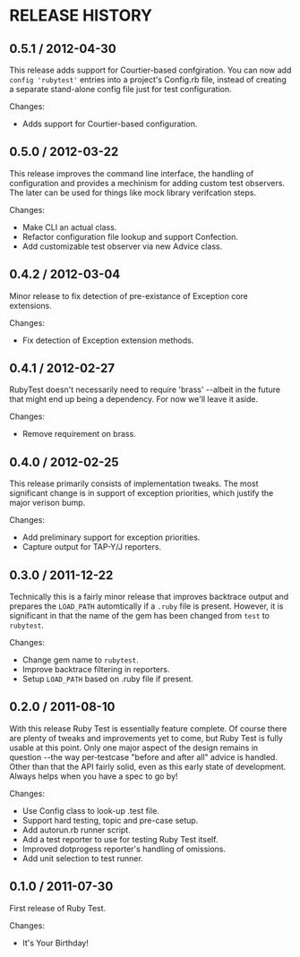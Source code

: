 # RELEASE HISTORY

## 0.5.1 / 2012-04-30

This release adds support for Courtier-based confgiration.
You can now add `config 'rubytest'` entries into a project's
Config.rb file, instead of creating a separate stand-alone
config file just for test configuration.

Changes:

* Adds support for Courtier-based configuration.


## 0.5.0 / 2012-03-22

This release improves the command line interface, the handling of
configuration and provides a mechinism for adding custom test 
observers. The later can be used for things like mock library
verifcation steps.

Changes:

* Make CLI an actual class.
* Refactor configuration file lookup and support Confection.
* Add customizable test observer via new Advice class.


## 0.4.2 / 2012-03-04

Minor release to fix detection of pre-existance of Exception core
extensions.

Changes:

* Fix detection of Exception extension methods.


## 0.4.1 / 2012-02-27

RubyTest doesn't necessarily need to require 'brass' --albeit in the future
that might end up being a dependency. For now we'll leave it aside.

Changes:

* Remove requirement on brass.


## 0.4.0 / 2012-02-25

This release primarily consists of implementation tweaks. The most significant
change is in support of exception priorities, which justify the major verison bump.

Changes:

* Add preliminary support for exception priorities.
* Capture output for TAP-Y/J reporters.


## 0.3.0 / 2011-12-22

Technically this is a fairly minor release that improves backtrace output
and prepares the `LOAD_PATH` automtically if a `.ruby` file is present.
However, it is significant in that the name of the gem has been changed
from `test` to `rubytest`.

Changes:

* Change gem name to `rubytest`.
* Improve backtrace filtering in reporters.
* Setup `LOAD_PATH` based on .ruby file if present.


## 0.2.0 / 2011-08-10

With this release Ruby Test is essentially feature complete. Of course there
are plenty of tweaks and improvements yet to come, but Ruby Test is fully usable
at this point. Only one major aspect of the design remains in question --the
way per-testcase "before and after all" advice is handled. Other than that
the API fairly solid, even as this early state of development. Always helps
when you have a spec to go by!

Changes:

* Use Config class to look-up .test file.
* Support hard testing, topic and pre-case setup.
* Add autorun.rb runner script.
* Add a test reporter to use for testing Ruby Test itself.
* Improved dotprogess reporter's handling of omissions.
* Add unit selection to test runner.


## 0.1.0 / 2011-07-30

First release of Ruby Test.

Changes:

* It's Your Birthday!

